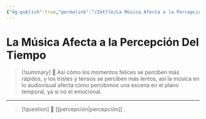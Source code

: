 ```yaml
---
{"dg-publish":true,"permalink":"/Zettle/La Música Afecta a la Percepción Del Tiempo/","title":"La música afecta a la percepción del tiempo","updated":"2023-12-30T18:05:43.859-05:00"}
---
```



# La Música Afecta a la Percepción Del Tiempo

> [!summary] 🧠
> Así cómo los momentos felices se perciben más rápidos, y los tristes y tensos se perciben más lentos, así la música en lo audiovisual afecta cómo percibimos una escena en el plano temporal, ya si no el emocional.

- - - 
> [!question] 🔗
> [[percepción\|percepción]]
> .
